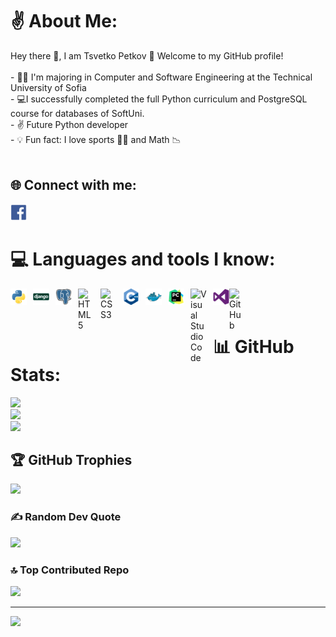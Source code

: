 # ✌ About Me:
Hey there 👋, I am Tsvetko Petkov 🧑 Welcome to my GitHub profile!<br><br>- 👨‍🎓 I'm majoring in Computer and Software Engineering at the Technical University of Sofia<br>- 💻I successfully completed the full Python curriculum and PostgreSQL course for databases of SoftUni.<br>- ✌ Future Python developer<br>- 💡 Fun fact: I love sports 🏊‍♂️ and Math 📉<br><br>


## 🌐 Connect with me:
[<img src="https://github.com/devicons/devicon/blob/v2.14.0/icons/facebook/facebook-plain.svg" alt="facebook" width="26px">](https://www.facebook.com/profile.php?id=100010408150793)


# 💻 Languages and tools I know:
<img align="left" alt="Python" width="26px" src="https://github.com/devicons/devicon/blob/v2.14.0/icons/python/python-original.svg" style="padding-right:10px;" /> 
<img align="left" alt="Django" width="26px" src="https://github.com/devicons/devicon/blob/v2.14.0/icons/django/django-original.svg" style="padding-right:10px;" />
<img align="left" alt="PostgreSQL" width="26px" src="https://github.com/devicons/devicon/blob/v2.14.0/icons/postgresql/postgresql-original.svg" style="padding-right:10px;" />
<img align="left" alt="HTML5" width="26px" src="https://cdn.jsdelivr.net/gh/devicons/devicon/icons/html5/html5-original.svg" style="padding-right:10px;" />
<img align="left" alt="CSS3" width="26px" src="https://cdn.jsdelivr.net/gh/devicons/devicon/icons/css3/css3-original.svg" style="padding-right:10px;" />
<img align="left" alt="C++" width="26px" src="https://github.com/devicons/devicon/blob/v2.14.0/icons/cplusplus/cplusplus-original.svg" style="padding-right:10px;" />
<img align="left" alt="Docker" width="26px" src="https://github.com/devicons/devicon/blob/master/icons/docker/docker-original.svg" style="padding-right:10px;" />
<img align="left" alt="PyCharm" width="26px" src="https://github.com/devicons/devicon/blob/v2.14.0/icons/pycharm/pycharm-original.svg" style="padding-right:10px;" />
<img align="left" alt="Visual Studio Code" width="26px" src="https://cdn.jsdelivr.net/gh/devicons/devicon/icons/vscode/vscode-original.svg" style="padding-right:10px;" />
<img align="left" alt="Visual Studio" width="26px" src="https://github.com/devicons/devicon/blob/v2.14.0/icons/visualstudio/visualstudio-plain.svg" />
<img align="left" alt="GitHub" width="26px" src="https://user-images.githubusercontent.com/3369400/139447912-e0f43f33-6d9f-45f8-be46-2df5bbc91289.png" style="padding-right:10px;" />

<br />
<br />

# 📊 GitHub Stats:
![](https://github-readme-stats.vercel.app/api?username=TsvetkoPetkov&theme=dark&hide_border=false&include_all_commits=true&count_private=true)<br/>
![](https://github-readme-streak-stats.herokuapp.com/?user=TsvetkoPetkov&theme=dark&hide_border=false)<br/>
![](https://github-readme-stats.vercel.app/api/top-langs/?username=TsvetkoPetkov&theme=dark&hide_border=false&include_all_commits=true&count_private=true&layout=compact)

## 🏆 GitHub Trophies
![](https://github-profile-trophy.vercel.app/?username=TsvetkoPetkov&theme=radical&no-frame=false&no-bg=false&margin-w=4)

### ✍️ Random Dev Quote
![](https://quotes-github-readme.vercel.app/api?type=horizontal&theme=radical)

### 🔝 Top Contributed Repo
![](https://github-contributor-stats.vercel.app/api?username=TsvetkoPetkov&limit=5&theme=dark&combine_all_yearly_contributions=true)

---
[![](https://visitcount.itsvg.in/api?id=TsvetkoPetkov&icon=0&color=0)](https://visitcount.itsvg.in)

<!-- Proudly created with GPRM ( https://gprm.itsvg.in ) -->
